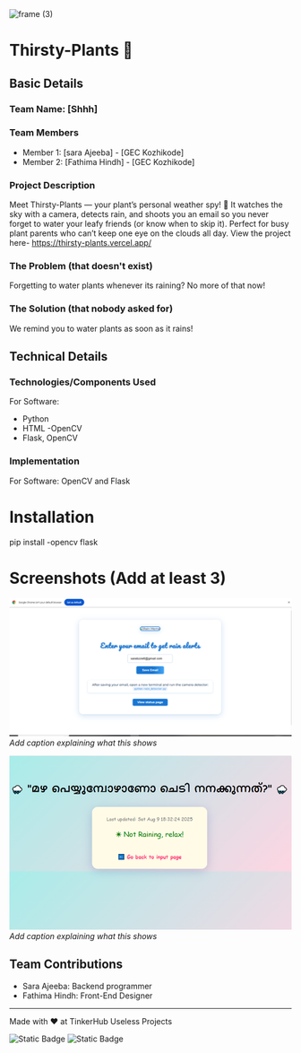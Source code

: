 <img width="3188" height="1202" alt="frame (3)" src="https://github.com/user-attachments/assets/517ad8e9-ad22-457d-9538-a9e62d137cd7" />


# Thirsty-Plants 🎯


## Basic Details
### Team Name: [Shhh]


### Team Members

- Member 1: [sara Ajeeba] - [GEC Kozhikode]
- Member 2: [Fathima Hindh] - [GEC Kozhikode]

### Project Description
Meet Thirsty-Plants — your plant’s personal weather spy! 🌱
It watches the sky with a camera, detects rain, and shoots you an email so you never forget to water your leafy friends (or know when to skip it).
Perfect for busy plant parents who can’t keep one eye on the clouds all day.
View the project here- https://thirsty-plants.vercel.app/

### The Problem (that doesn't exist)
Forgetting to water plants whenever its raining? No more of that now!

### The Solution (that nobody asked for)
We remind you to water plants as soon as it rains!

## Technical Details
### Technologies/Components Used
For Software:
- Python
- HTML
-OpenCV
- Flask, OpenCV



### Implementation
For Software: OpenCV and Flask
# Installation
pip install -opencv flask

# Screenshots (Add at least 3)
![Screenshot1](https://github.com/saraajeeba/Thirsty-Plants/blob/main/s2.PNG)
*Add caption explaining what this shows*

![Screenshot2](https://github.com/saraajeeba/Thirsty-Plants/blob/main/ss3.PNG)
*Add caption explaining what this shows*

## Team Contributions
- Sara Ajeeba: Backend programmer
- Fathima Hindh: Front-End Designer

---
Made with ❤️ at TinkerHub Useless Projects 

![Static Badge](https://img.shields.io/badge/TinkerHub-24?color=%23000000&link=https%3A%2F%2Fwww.tinkerhub.org%2F)
![Static Badge](https://img.shields.io/badge/UselessProjects--25-25?link=https%3A%2F%2Fwww.tinkerhub.org%2Fevents%2FQ2Q1TQKX6Q%2FUseless%2520Projects)


